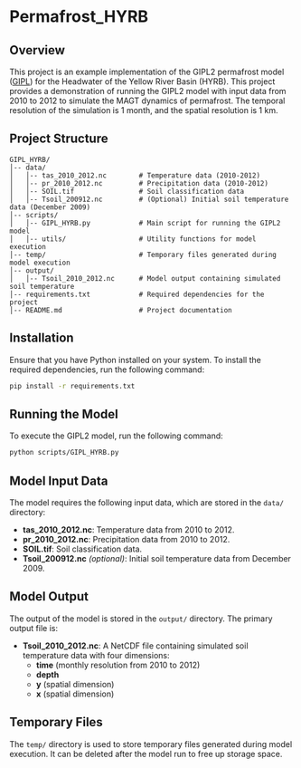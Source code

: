 # Permafrost_HYRB

## Overview
This project is an example implementation of the GIPL2 permafrost model ([GIPL](https://github.com/Elchin/GIPL))  for the Headwater of the Yellow River Basin (HYRB). This project provides a demonstration of running the GIPL2 model with input data from 2010 to 2012 to simulate the MAGT dynamics of permafrost. The temporal resolution of the simulation is 1 month, and the spatial resolution is 1 km.

## Project Structure
```
GIPL_HYRB/
│-- data/
│   │-- tas_2010_2012.nc        # Temperature data (2010-2012)
│   │-- pr_2010_2012.nc         # Precipitation data (2010-2012)
│   │-- SOIL.tif                # Soil classification data
│   │-- Tsoil_200912.nc         # (Optional) Initial soil temperature data (December 2009)
│-- scripts/
│   │-- GIPL_HYRB.py            # Main script for running the GIPL2 model
│   │-- utils/                  # Utility functions for model execution
│-- temp/                       # Temporary files generated during model execution
│-- output/
│   │-- Tsoil_2010_2012.nc      # Model output containing simulated soil temperature
│-- requirements.txt            # Required dependencies for the project
│-- README.md                   # Project documentation
```

## Installation
Ensure that you have Python installed on your system. To install the required dependencies, run the following command:
```sh
pip install -r requirements.txt
```

## Running the Model
To execute the GIPL2 model, run the following command:
```sh
python scripts/GIPL_HYRB.py
```

## Model Input Data
The model requires the following input data, which are stored in the `data/` directory:
- **tas_2010_2012.nc**: Temperature data from 2010 to 2012.
- **pr_2010_2012.nc**: Precipitation data from 2010 to 2012.
- **SOIL.tif**: Soil classification data.
- **Tsoil_200912.nc** *(optional)*: Initial soil temperature data from December 2009.

## Model Output
The output of the model is stored in the `output/` directory. The primary output file is:
- **Tsoil_2010_2012.nc**: A NetCDF file containing simulated soil temperature data with four dimensions:
  - **time** (monthly resolution from 2010 to 2012)
  - **depth**
  - **y** (spatial dimension)
  - **x** (spatial dimension)

## Temporary Files
The `temp/` directory is used to store temporary files generated during model execution. It can be deleted after the model run to free up storage space.


